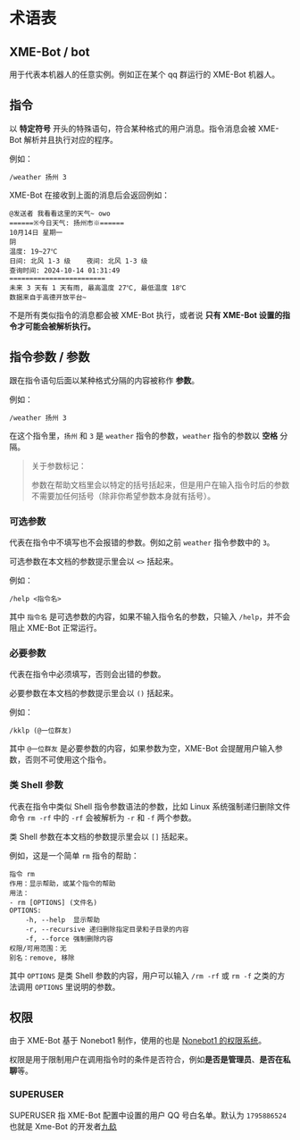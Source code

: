 # 术语表

## XME-Bot / bot

用于代表本机器人的任意实例。例如正在某个 qq 群运行的 XME-Bot 机器人。

## 指令

以 **特定符号** 开头的特殊语句，符合某种格式的用户消息。指令消息会被 XME-Bot 解析并且执行对应的程序。

例如：

``` Text
/weather 扬州 3
```

XME-Bot 在接收到上面的消息后会返回例如：

``` Text
@发送者 我看看这里的天气~ owo
======※今日天气: 扬州市※======
10月14日 星期一
阴
温度: 19~27℃
日间: 北风 1-3 级	夜间: 北风 1-3 级
查询时间: 2024-10-14 01:31:49
========================
未来 3 天有 1 天有雨, 最高温度 27℃, 最低温度 18℃
数据来自于高德开放平台~
```

不是所有类似指令的消息都会被 XME-Bot 执行，或者说 **只有 XME-Bot 设置的指令才可能会被解析执行。**

## 指令参数 / 参数

跟在指令语句后面以某种格式分隔的内容被称作 **参数**。

例如：

``` Text
/weather 扬州 3
```

在这个指令里，`扬州` 和 `3` 是 `weather` 指令的参数，`weather` 指令的参数以 **空格** 分隔。

> 关于参数标记：
>
> 参数在帮助文档里会以特定的括号括起来，但是用户在输入指令时后的参数不需要加任何括号（除非你希望参数本身就有括号）。

### 可选参数

代表在指令中不填写也不会报错的参数。例如之前 `weather` 指令参数中的 `3`。

可选参数在本文档的参数提示里会以 `<>` 括起来。

例如：

``` Text
/help <指令名>
```

其中 `指令名` 是可选参数的内容，如果不输入指令名的参数，只输入 `/help`，并不会阻止 XME-Bot 正常运行。

### 必要参数

代表在指令中必须填写，否则会出错的参数。

必要参数在本文档的参数提示里会以 `()` 括起来。

例如：

``` Text
/kklp (@一位群友)
```

其中 `@一位群友` 是必要参数的内容，如果参数为空，XME-Bot 会提醒用户输入参数，否则不可使用这个指令。

### 类 Shell 参数

代表在指令中类似 Shell 指令参数语法的参数，比如 Linux 系统强制递归删除文件命令 `rm -rf` 中的 `-rf` 会被解析为 `-r` 和 `-f` 两个参数。

类 Shell 参数在本文档的参数提示里会以 `[]` 括起来。

例如，这是一个简单 `rm` 指令的帮助：

``` Text
指令 rm
作用：显示帮助，或某个指令的帮助
用法：
- rm [OPTIONS] (文件名)
OPTIONS:
    -h, --help  显示帮助
    -r, --recursive 递归删除指定目录和子目录的内容
    -f, --force 强制删除内容
权限/可用范围：无
别名：remove, 移除
```

其中 `OPTIONS` 是类 Shell 参数的内容，用户可以输入 `/rm -rf` 或 `rm -f` 之类的方法调用 `OPTIONS` 里说明的参数。

## 权限

由于 XME-Bot 基于 Nonebot1 制作，使用的也是 [Nonebot1 的权限系统](https://v1.nonebot.dev/api/permission.html)。

权限是用于限制用户在调用指令时的条件是否符合，例如**是否是管理员**、**是否在私聊**等。

### SUPERUSER

SUPERUSER 指 XME-Bot 配置中设置的用户 QQ 号白名单。默认为 `1795886524` 也就是 Xme-Bot 的开发者[九镹](https://blog.xzadudu179.top/)